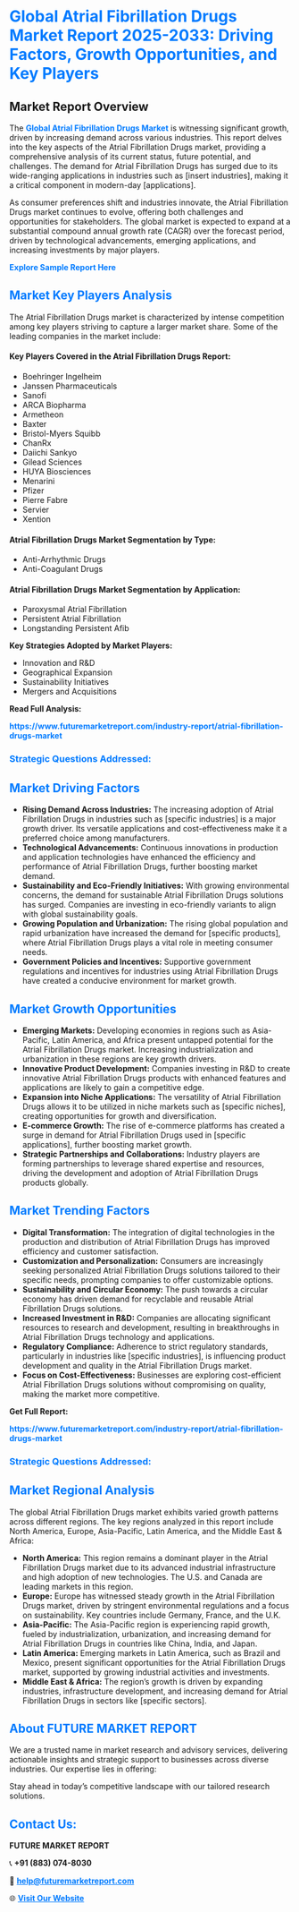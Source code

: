 <h1 style="color: #007BFF;">Global Atrial Fibrillation Drugs Market Report 2025-2033: Driving Factors, Growth Opportunities, and Key Players</h1>

<section id="overview">
<h2>Market Report Overview</h2>
<p>The <a href="https://www.futuremarketreport.com/industry-report/atrial-fibrillation-drugs-market" style="color: #007BFF; text-decoration: none;"><strong>Global Atrial Fibrillation Drugs Market</strong></a> is witnessing significant growth, driven by increasing demand across various industries. This report delves into the key aspects of the Atrial Fibrillation Drugs market, providing a comprehensive analysis of its current status, future potential, and challenges. The demand for Atrial Fibrillation Drugs has surged due to its wide-ranging applications in industries such as [insert industries], making it a critical component in modern-day [applications].</p>
<p>As consumer preferences shift and industries innovate, the Atrial Fibrillation Drugs market continues to evolve, offering both challenges and opportunities for stakeholders. The global market is expected to expand at a substantial compound annual growth rate (CAGR) over the forecast period, driven by technological advancements, emerging applications, and increasing investments by major players.</p>
</section>

<section id="overview">
<p><a href="https://www.futuremarketreport.com/request-sample/reportId=59442" style="color: #007BFF; text-decoration: none;"><strong>Explore Sample Report Here</strong></a></p>
</section>

<section id="key-players">
<h2 style="color: #007BFF;">Market Key Players Analysis</h2>
<p>The Atrial Fibrillation Drugs market is characterized by intense competition among key players striving to capture a larger market share. Some of the leading companies in the market include:</p>
<h4>Key Players Covered in the Atrial Fibrillation Drugs Report:</h4>
<ul><li>Boehringer Ingelheim</li><li>Janssen Pharmaceuticals</li><li>Sanofi</li><li>ARCA Biopharma</li><li>Armetheon</li><li>Baxter</li><li>Bristol-Myers Squibb</li><li>ChanRx</li><li>Daiichi Sankyo</li><li>Gilead Sciences</li><li>HUYA Biosciences</li><li>Menarini</li><li>Pfizer</li><li>Pierre Fabre</li><li>Servier</li><li>Xention</li></ul>
<h4>Atrial Fibrillation Drugs Market Segmentation by Type:</h4>
<ul><li>Anti-Arrhythmic Drugs</li><li>Anti-Coagulant Drugs</li></ul>

<h4>Atrial Fibrillation Drugs Market Segmentation by Application:</h4>
<ul><li>Paroxysmal Atrial Fibrillation</li><li>Persistent Atrial Fibrillation</li><li>Longstanding Persistent Afib</li></ul>
<p><strong>Key Strategies Adopted by Market Players:</strong></p>
<ul>
<li>Innovation and R&D</li>
<li>Geographical Expansion</li>
<li>Sustainability Initiatives</li>
<li>Mergers and Acquisitions</li>
</ul>
</section>

<section>
<p><strong>Read Full Analysis: </strong></p><a href="https://www.futuremarketreport.com/industry-report/atrial-fibrillation-drugs-market" style="color: #007BFF; text-decoration: none;"><strong>https://www.futuremarketreport.com/industry-report/atrial-fibrillation-drugs-market</strong></a>
<h3 style="color: #007BFF;">Strategic Questions Addressed:</h3>
</section>

<section id="driving-factors">
<h2 style="color: #007BFF;">Market Driving Factors</h2>
<ul>
<li><strong>Rising Demand Across Industries:</strong> The increasing adoption of Atrial Fibrillation Drugs in industries such as [specific industries] is a major growth driver. Its versatile applications and cost-effectiveness make it a preferred choice among manufacturers.</li>
<li><strong>Technological Advancements:</strong> Continuous innovations in production and application technologies have enhanced the efficiency and performance of Atrial Fibrillation Drugs, further boosting market demand.</li>
<li><strong>Sustainability and Eco-Friendly Initiatives:</strong> With growing environmental concerns, the demand for sustainable Atrial Fibrillation Drugs solutions has surged. Companies are investing in eco-friendly variants to align with global sustainability goals.</li>
<li><strong>Growing Population and Urbanization:</strong> The rising global population and rapid urbanization have increased the demand for [specific products], where Atrial Fibrillation Drugs plays a vital role in meeting consumer needs.</li>
<li><strong>Government Policies and Incentives:</strong> Supportive government regulations and incentives for industries using Atrial Fibrillation Drugs have created a conducive environment for market growth.</li>
</ul>
</section>

<section id="growth-opportunities">
<h2 style="color: #007BFF;">Market Growth Opportunities</h2>
<ul>
<li><strong>Emerging Markets:</strong> Developing economies in regions such as Asia-Pacific, Latin America, and Africa present untapped potential for the Atrial Fibrillation Drugs market. Increasing industrialization and urbanization in these regions are key growth drivers.</li>
<li><strong>Innovative Product Development:</strong> Companies investing in R&D to create innovative Atrial Fibrillation Drugs products with enhanced features and applications are likely to gain a competitive edge.</li>
<li><strong>Expansion into Niche Applications:</strong> The versatility of Atrial Fibrillation Drugs allows it to be utilized in niche markets such as [specific niches], creating opportunities for growth and diversification.</li>
<li><strong>E-commerce Growth:</strong> The rise of e-commerce platforms has created a surge in demand for Atrial Fibrillation Drugs used in [specific applications], further boosting market growth.</li>
<li><strong>Strategic Partnerships and Collaborations:</strong> Industry players are forming partnerships to leverage shared expertise and resources, driving the development and adoption of Atrial Fibrillation Drugs products globally.</li>
</ul>
</section>

<section id="trending-factors">
<h2 style="color: #007BFF;">Market Trending Factors</h2>
<ul>
<li><strong>Digital Transformation:</strong> The integration of digital technologies in the production and distribution of Atrial Fibrillation Drugs has improved efficiency and customer satisfaction.</li>
<li><strong>Customization and Personalization:</strong> Consumers are increasingly seeking personalized Atrial Fibrillation Drugs solutions tailored to their specific needs, prompting companies to offer customizable options.</li>
<li><strong>Sustainability and Circular Economy:</strong> The push towards a circular economy has driven demand for recyclable and reusable Atrial Fibrillation Drugs solutions.</li>
<li><strong>Increased Investment in R&D:</strong> Companies are allocating significant resources to research and development, resulting in breakthroughs in Atrial Fibrillation Drugs technology and applications.</li>
<li><strong>Regulatory Compliance:</strong> Adherence to strict regulatory standards, particularly in industries like [specific industries], is influencing product development and quality in the Atrial Fibrillation Drugs market.</li>
<li><strong>Focus on Cost-Effectiveness:</strong> Businesses are exploring cost-efficient Atrial Fibrillation Drugs solutions without compromising on quality, making the market more competitive.</li>
</ul>
</section>

<section>
<p><strong>Get Full Report: </strong></p><a href="https://www.futuremarketreport.com/industry-report/atrial-fibrillation-drugs-market" style="color: #007BFF; text-decoration: none;"><strong>https://www.futuremarketreport.com/industry-report/atrial-fibrillation-drugs-market</strong></a>
<h3 style="color: #007BFF;">Strategic Questions Addressed:</h3>
</section>


<section id="regional-analysis">
<h2 style="color: #007BFF;">Market Regional Analysis</h2>
<p>The global Atrial Fibrillation Drugs market exhibits varied growth patterns across different regions. The key regions analyzed in this report include North America, Europe, Asia-Pacific, Latin America, and the Middle East & Africa:</p>
<ul>
<li><strong>North America:</strong> This region remains a dominant player in the Atrial Fibrillation Drugs market due to its advanced industrial infrastructure and high adoption of new technologies. The U.S. and Canada are leading markets in this region.</li>
<li><strong>Europe:</strong> Europe has witnessed steady growth in the Atrial Fibrillation Drugs market, driven by stringent environmental regulations and a focus on sustainability. Key countries include Germany, France, and the U.K.</li>
<li><strong>Asia-Pacific:</strong> The Asia-Pacific region is experiencing rapid growth, fueled by industrialization, urbanization, and increasing demand for Atrial Fibrillation Drugs in countries like China, India, and Japan.</li>
<li><strong>Latin America:</strong> Emerging markets in Latin America, such as Brazil and Mexico, present significant opportunities for the Atrial Fibrillation Drugs market, supported by growing industrial activities and investments.</li>
<li><strong>Middle East & Africa:</strong> The region’s growth is driven by expanding industries, infrastructure development, and increasing demand for Atrial Fibrillation Drugs in sectors like [specific sectors].</li>
</ul>
</section>

<footer>
<h2 style="color: #007BFF;">About FUTURE MARKET REPORT</h2>
<p>We are a trusted name in market research and advisory services, delivering actionable insights and strategic support to businesses across diverse industries. Our expertise lies in offering:</p>

<p>Stay ahead in today’s competitive landscape with our tailored research solutions.</p>

<h2 style="color: #007BFF;">Contact Us:</h2>
<p><strong>FUTURE MARKET REPORT</strong></p>
<p>📞 <strong>+91 (883) 074-8030</strong></p>
<p>📧 <strong><a href="mailto:help@futuremarketreport.com" style="color: #007BFF;">help@futuremarketreport.com</a></strong></p>
<p>🌐 <strong><a href="https://www.futuremarketreport.com/" style="color: #007BFF;">Visit Our Website</a></strong></p>
</footer>